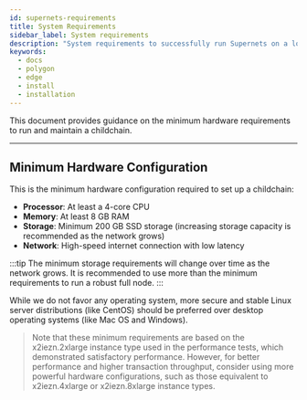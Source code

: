 ```yaml
---
id: supernets-requirements
title: System Requirements
sidebar_label: System requirements
description: "System requirements to successfully run Supernets on a local or remote machine."
keywords:
  - docs
  - polygon
  - edge
  - install
  - installation
---
```


This document provides guidance on the minimum hardware requirements to run and maintain a childchain.

---

## Minimum Hardware Configuration

This is the minimum hardware configuration required to set up a childchain:

- **Processor**: At least a 4-core CPU
- **Memory**: At least 8 GB RAM
- **Storage**: Minimum 200 GB SSD storage (increasing storage capacity is recommended as the network grows)
- **Network**: High-speed internet connection with low latency

:::tip
The minimum storage requirements will change over time as the network grows. It is recommended to use more than the minimum requirements to run a robust full node.
:::

While we do not favor any operating system, more secure and stable Linux server distributions (like CentOS) should be preferred over desktop operating systems (like Mac OS and Windows).

> Note that these minimum requirements are based on the x2iezn.2xlarge instance type used in the performance tests, which demonstrated satisfactory performance. However, for better performance and higher transaction throughput, consider using more powerful hardware configurations, such as those equivalent to x2iezn.4xlarge or x2iezn.8xlarge instance types.

